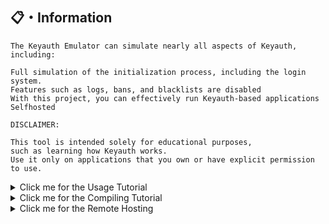 ## <a id="features"></a>📋・Information
```
The Keyauth Emulator can simulate nearly all aspects of Keyauth, including:

Full simulation of the initialization process, including the login system.
Features such as logs, bans, and blacklists are disabled
With this project, you can effectively run Keyauth-based applications Selfhosted 

DISCLAIMER:

This tool is intended solely for educational purposes,
such as learning how Keyauth works. 
Use it only on applications that you own or have explicit permission to use.
```

<details>
  <summary>Click me for the Usage Tutorial</summary>
  
## <a id="Changelog"></a>🔥・Usage Tutorial
```
Step 1: Setup everything
Add the generated root CA certificate to trusted root certificates

Double-click on rootCA.crt
Click "Install certificate"
Select "Local Machine," then click "Next"
Select "Place all certificates in the following store," click "Browse" and select "Trusted Root Certification"
Click "Finish" ( only needed to do 1 time )
Same thing for keyauth.win.crt Certificate but Just pressing next works fine ( also 1 time also )

Both of them are in the Folder x64/Release/certs

Now please install the OpenSSL 3.3.2 Windows Installer. 
https://kb.firedaemon.com/support/solutions/articles/4000121705#Download-OpenSSL

Step 2: Obtain application secret
Example of doing so: https://player.vimeo.com/video/1006943145

you can use regex ^[a-zA-Z0-9]{64}$ to show only strings that match with the secret format.

Step 3: Run it

Once everything is done run Emulator.exe.

if everything worked fine and you got no errors then procced to open the cheat/spoofer Loader

btw here is a tutorial on how to dump Drivers or DLL files since some use keyauth to download
and that is not fakeable aka smth to bypass

https://pastebin.com/raw/tWcqaHVC
```
</details>

<details>
  <summary>Click me for the Compiling Tutorial</summary>

## <a id="Changelog"></a>👷・Compiling
```
1. install the OpenSSL 3.3.2 Windows Installer. 
https://kb.firedaemon.com/support/solutions/articles/4000121705#Download-OpenSSL
2. Make sure you have VS2022 with C++ build tools and MFC installed
3. Open `EmuAuth.sln` and compile the project
4. Generate required certificates using the script in `Certificates/` and place them in `certs/`

**Tipp** They are already generated but if they expire you would need to regenerate them!
```
</details>

<details>
  <summary>Click me for the Remote Hosting </summary>

## <a id="Changelog"></a>🖥️・How to host the Emulator on a RDP
```
1. Get a Windows RDP
2. Recompile the Emulator with the server IP instead of 127.0.0.1
3. Install The Emulator on the RDP ( like u did on your PC )
4. Disable Firewall or let port 443 be enabled
5. Now just use instead of 127.0.0.1 in the hosts file the ip of the rdp
```
</details>

